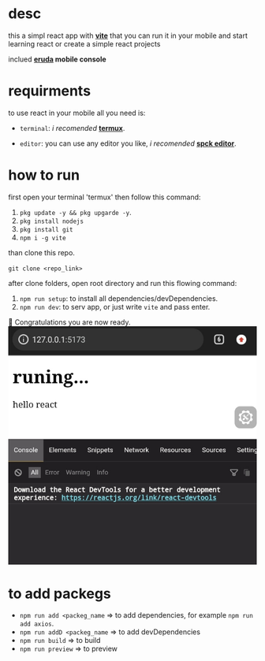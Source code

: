 # **desc**
this a simpl react app with [**vite**](https://vitejs.dev/) that you can run it in your mobile and start learning react or create a simple react projects

inclued **[eruda](https://eruda.liriliri.io/) mobile console**

# **requirments** 
to use react in your mobile all you need is:

- `terminal`:  _i recomended_ [**termux**](https://play.google.com/store/apps/details?id=com.termux).

- `editor`: you can use any editor you like, _i recomended_ [**spck editor**](https://play.google.com/store/apps/details?id=io.spck).

# **how to run**

first open your terminal 'termux' then follow this command:
1. `pkg update -y && pkg upgarde -y`.
2. `pkg install nodejs`
3. `pkg install git`
4. `npm i -g vite`

than clone this repo.

`git clone <repo_link>`

after clone folders, open root directory and run this flowing command:

1. `npm run setup`: to install all dependencies/devDependencies.
2. `npm run dev`: to serv app, or just write `vite` and pass enter.

:rocket: Congratulations you are now ready.
![result](./src/assets/result.jpg)

# **to add packegs**

- `npm run add <packeg_name` => to add dependencies, for example `npm run add axios`.
- `npm run addD <packeg_name` => to add devDependencies
- `npm run build` => to build
- `npm run preview` => to preview